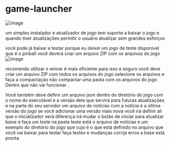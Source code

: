 
# game-launcher


![image](https://github.com/Valdemir-DSW/game-launcher/assets/134114016/f8ef3d2c-8c65-43cd-b818-c4f3a373e55f)

um simples instalador e atualizador de jogo tem suporte a baixar o jogo e quando tiver atualizações permitir o usuário atualizar sem grandes esforços

você pode já baixar e testar porque eu deixei um jogo de teste disponível que é o pinball
você deverá criar um arquivo ZIP com os arquivos do jogo
![image](https://github.com/Valdemir-DSW/game-launcher/assets/134114016/7c64ab3f-bbcf-4259-8672-768b32e5857c)

recomendo utilizar o winrar é mais eficiente para isso e seguro você deve criar um arquivo ZIP com todos os arquivos do jogo selecione os arquivos e faça a compactação não compactar uma pasta com os arquivos do jogo Dentro que não vai funcionar .

Você também deve definir um arquivo json dentro do diretório do jogo com o nome do executável e a versão dele que servirá para futuras atualizações e na parte do seu servidor um arquivo de notícias com a notícia é a última versão do jogo se você adicionar uma versão mais nova você irá definir ali que o inicializador verá diferença irá mudar o botão de iniciar para atualizar baixe e faça um teste
na pasta teste está o arquivo de notícias e um exemplo do diretório do jogo que cujo é o que está definido no arquivo que você vai baixar para testar faça testes e mudanças corrija erros a base está pronta
